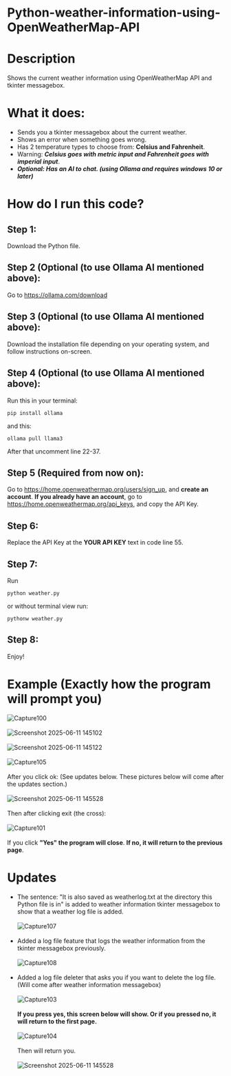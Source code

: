 # Python-weather-information-using-OpenWeatherMap-API
# Description
Shows the current weather information using OpenWeatherMap API and tkinter messagebox.
# What it does:
- Sends you a tkinter messagebox about the current weather.
- Shows an error when something goes wrong.
- Has 2 temperature types to choose from: **Celsius and Fahrenheit**.
- Warning: ***Celsius goes with metric input and Fahrenheit goes with imperial input***.
- ***Optional: Has an AI to chat. (using Ollama and requires windows 10 or later)***
# How do I run this code?
## Step 1:
Download the Python file.
## Step 2 (Optional (to use Ollama AI mentioned above):
Go to https://ollama.com/download
## Step 3 (Optional (to use Ollama AI mentioned above):
Download the installation file depending on your operating system, and follow instructions on-screen.
## Step 4 (Optional (to use Ollama AI mentioned above):
Run this in your terminal:
```
pip install ollama
```
and this:
```
ollama pull llama3
```
After that uncomment line 22-37.
## Step 5 (Required from now on):
Go to https://home.openweathermap.org/users/sign_up, and **create an account**. **If you already have an account**, go to https://home.openweathermap.org/api_keys, and copy the API Key.
## Step 6:
Replace the API Key at the **YOUR API KEY** text in code line 55.
## Step 7:
Run 
```
python weather.py
```
or without terminal view run:
```
pythonw weather.py
```
## Step 8:
Enjoy!

# Example (Exactly how the program will prompt you)
![Capture100](https://github.com/user-attachments/assets/ae458d55-9f67-41be-aa94-1e4f83d0ca69) <br> <br>
![Screenshot 2025-06-11 145102](https://github.com/user-attachments/assets/09262f2a-aa13-4ea8-9276-d44c78dbf728) <br> <br>
![Screenshot 2025-06-11 145122](https://github.com/user-attachments/assets/e233ecc8-ecd1-45a7-9f6a-627af7f7b984) <br> <br>
![Capture105](https://github.com/user-attachments/assets/15009154-4024-4357-95cd-cbb748029f48) <br> <br>
After you click ok: (See updates below. These pictures below will come after the updates section.)<br> <br>
![Screenshot 2025-06-11 145528](https://github.com/user-attachments/assets/6f8e97ce-a3a6-42e3-90d8-e6c410641d92) <br> <br>
Then after clicking exit (the cross): <br> <br>
![Capture101](https://github.com/user-attachments/assets/5bf42325-be9d-4ec6-ac47-0bda0aa82390) <br> <br>
If you click **"Yes" the program will close**. **If no, it will return to the previous page**.

# Updates
- The sentence: "It is also saved as weatherlog.txt at the directory this Python file is in" is added to weather information tkinter messagebox to show that a weather log file is added. <br> <br>
  ![Capture107](https://github.com/user-attachments/assets/6935c247-8232-4329-920e-d7b01bd188bd) <br> <br>
- Added a log file feature that logs the weather information from the tkinter messagebox previously. <br> <br>
 ![Capture108](https://github.com/user-attachments/assets/b667ac6d-cc0a-4ca0-bc9d-321b9e959da7) <br> <br>
- Added a log file deleter that asks you if you want to delete the log file. (Will come after weather information messagebox) <br> <br>
  ![Capture103](https://github.com/user-attachments/assets/5a628341-5fb5-4b0c-b815-3cfd1f61722b) <br> <br>
  **If you press yes, this screen below will show. Or if you pressed no, it will return to the first page.** <br> <br>
  ![Capture104](https://github.com/user-attachments/assets/5dbe0b80-81b1-4707-b05b-9b5c5edbcc93) <br> <br>
  Then will return you. <br> <br>
  ![Screenshot 2025-06-11 145528](https://github.com/user-attachments/assets/6f8e97ce-a3a6-42e3-90d8-e6c410641d92)

